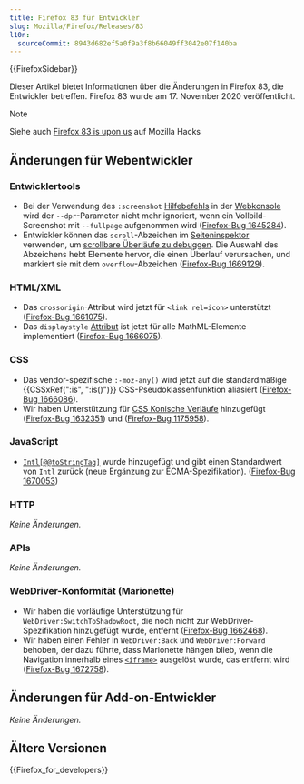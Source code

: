 ```yaml
---
title: Firefox 83 für Entwickler
slug: Mozilla/Firefox/Releases/83
l10n:
  sourceCommit: 8943d682ef5a0f9a3f8b66049ff3042e07f140ba
---
```


{{FirefoxSidebar}}

Dieser Artikel bietet Informationen über die Änderungen in Firefox 83, die Entwickler betreffen. Firefox 83 wurde am 17. November 2020 veröffentlicht.

> [!NOTE]
> Siehe auch [Firefox 83 is upon us](https://hacks.mozilla.org/2020/11/firefox-83-is-upon-us/) auf Mozilla Hacks

## Änderungen für Webentwickler

### Entwicklertools

- Bei der Verwendung des `:screenshot` [Hilfebefehls](https://firefox-source-docs.mozilla.org/devtools-user/web_console/helpers/index.html) in der [Webkonsole](https://firefox-source-docs.mozilla.org/devtools-user/web_console/index.html) wird der `--dpr`-Parameter nicht mehr ignoriert, wenn ein Vollbild-Screenshot mit `--fullpage` aufgenommen wird ([Firefox-Bug 1645284](https://bugzil.la/1645284)).
- Entwickler können das `scroll`-Abzeichen im [Seiteninspektor](https://firefox-source-docs.mozilla.org/devtools-user/page_inspector/index.html) verwenden, um [scrollbare Überläufe zu debuggen](https://firefox-source-docs.mozilla.org/devtools-user/page_inspector/how_to/debug_scrollable_overflow/index.html). Die Auswahl des Abzeichens hebt Elemente hervor, die einen Überlauf verursachen, und markiert sie mit dem `overflow`-Abzeichen ([Firefox-Bug 1669129](https://bugzil.la/1669129)).

### HTML/XML

- Das `crossorigin`-Attribut wird jetzt für `<link rel=icon>` unterstützt ([Firefox-Bug 1661075](https://bugzil.la/1661075)).
- Das `displaystyle` [Attribut](/de/docs/Web/MathML/Attribute) ist jetzt für alle MathML-Elemente implementiert ([Firefox-Bug 1666075](https://bugzil.la/1666075)).

### CSS

- Das vendor-spezifische `:-moz-any()` wird jetzt auf die standardmäßige {{CSSxRef(":is", ":is()")}} CSS-Pseudoklassenfunktion aliasiert ([Firefox-Bug 1666086](https://bugzil.la/1666086)).
- Wir haben Unterstützung für [CSS Konische Verläufe](/de/docs/Web/CSS/gradient/conic-gradient) hinzugefügt ([Firefox-Bug 1632351](https://bugzil.la/1632351)) und ([Firefox-Bug 1175958](https://bugzil.la/1175958)).

### JavaScript

- [`Intl[@@toStringTag]`](/de/docs/Web/JavaScript/Reference/Global_Objects/Symbol/toStringTag) wurde hinzugefügt und gibt einen Standardwert von `Intl` zurück (neue Ergänzung zur ECMA-Spezifikation). ([Firefox-Bug 1670053](https://bugzil.la/1670053))

### HTTP

_Keine Änderungen._

### APIs

_Keine Änderungen._

### WebDriver-Konformität (Marionette)

- Wir haben die vorläufige Unterstützung für `WebDriver:SwitchToShadowRoot`, die noch nicht zur WebDriver-Spezifikation hinzugefügt wurde, entfernt ([Firefox-Bug 1662468](https://bugzil.la/1662468)).
- Wir haben einen Fehler in `WebDriver:Back` und `WebDriver:Forward` behoben, der dazu führte, dass Marionette hängen blieb, wenn die Navigation innerhalb eines [`<iframe>`](/de/docs/Web/HTML/Element/iframe) ausgelöst wurde, das entfernt wird ([Firefox-Bug 1672758](https://bugzil.la/1672758)).

## Änderungen für Add-on-Entwickler

_Keine Änderungen._

## Ältere Versionen

{{Firefox_for_developers}}
